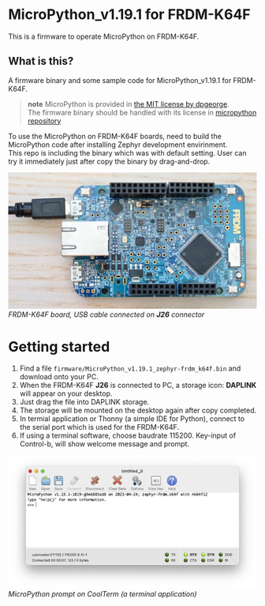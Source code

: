 # MicroPython_v1.19.1 for FRDM-K64F
This is a firmware to operate MicroPython on FRDM-K64F. 

## What is this?
A firmware binary and some sample code for MicroPython_v1.19.1 for FRDM-K64F. 

> **note**
> MicroPython is provided in [the MIT license by dpgeorge](https://github.com/micropython/micropython/blob/master/LICENSE).  
> The firmware binary should be handled with its license in [micropython repository](https://github.com/micropython/micropython)
 
To use the MicroPython on FRDM-K64F boards, need to build the MicroPython code after installing Zephyr development envirinment.  
This repo is including the binary which was with default setting. User can try it immediately just after copy the binary by drag-and-drop. 

![FRDM-K64F](https://github.com/teddokano/additional_files/blob/main/MicroPython_v1.19.1_zephyr-frdm_k64f/board.jpg)  
_FRDM-K64F board, USB cable connected on **J26** connector_

# Getting started
1. Find a file `firmware/MicroPython_v1.19.1_zephyr-frdm_k64f.bin` and download onto your PC.  
2. When the FRDM-K64F **J26** is connected to PC, a storage icon: **DAPLINK** will appear on your desktop. 
3. Just drag the file into DAPLINK storage. 
4. The storage will be mounted on the desktop again after copy completed. 
5. In termial application or Thonny (a simple IDE for Python), connect to the serial port which is used for the FRDM-K64F. 
6. If using a terminal software, choose baudrate 115200. Key-input of Control-b, will show welcome message and prompt. 

![Terminal screen](https://github.com/teddokano/additional_files/blob/main/MicroPython_v1.19.1_zephyr-frdm_k64f/MicroPython_v1.19.1%20for%20FRDM-K64F_on_CoolTerm.png)  
_MicroPython prompt on CoolTerm (a terminal application)_

